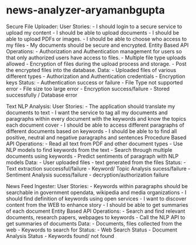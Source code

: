 # news-analyzer-aryamanbgupta
Secure File Uploader:
    User Stories:
        - I should login to a secure service to upload my content
        - I should be able to upload documents
        - I should be able to upload PDFs or images.
        - I should be able to choose who access to my files
        - My documents should be secure and encrypted.
    Entity Based API
    Operations:
        - Authorization and Authentication management for users so that only authorized users have access to files.
        - Multiple file type uploads allowed
        - Encryption of files during the upload process and storage.
        - Post the encrypted files into the database.
    Data:
        - Uploaded files of various different types
        - Authorization and Authentication credentials
        - Encryption keys
    Status:
        - Authentication success or failure
        - File Type not supported error
        - File size too large error
        - Encryption success/failure
        - Stored successfully / Database error

Text NLP Analysis:
    User Stories:
        - The application should translate my documents to text
        - I want the service to tag all my documents and paragraphs within every document with the keywords and know the topics     each document cover
        - I should be able to access different paragraphs of different documents based on keywords
        - I should be able to to find all positive, neutral and negative paragraphs and sentences
    Procedure Based API
    Operations:
        - Read all text from PDF and other document types
        - Use NLP models to find keywords from the text
        - Search through multiple documents using keywords
        - Predict sentiments of paragraph with NLP models
    Data:
        - User uploaded files
        - text generated from the files
    Status:
        - Text extraction successful/failure
        - Keyword/ Topic Analysis sucess/failure
        - Sentiment Analysis sucess/failure
        - decryption/authorization failure

News Feed Ingester:
    User Stories:
        - Keywords within paragraphs should be searchable in government opendata, wikipedia and media organizations
        - I should find definition of keywords using open services
        - I want to discover content from the WEB to enhance story
        - I should be able to get summaries of each document
    Entity Based API
    Operations:
        - Search and find relevant documents, research papers, webpages to keywords
        - Call the NLP API to get summaries of documents
    Data:
        - Documents, files collected from the web
        - Keywords to search for
    Status:
        - Web Search Status
        - Document Analysis Status
        - Keywords found/ not found

